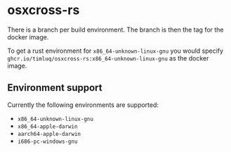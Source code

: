 # osxcross-rs

There is a branch per build environment.
The branch is then the tag for the docker image.

To get a rust environment for `x86_64-unknown-linux-gnu` you would specify `ghcr.io/timluq/osxcross-rs:x86_64-unknown-linux-gnu` as the docker image.

## Environment support

Currently the following environments are supported:

- `x86_64-unknown-linux-gnu`
- `x86_64-apple-darwin`
- `aarch64-apple-darwin`
- `i686-pc-windows-gnu`
